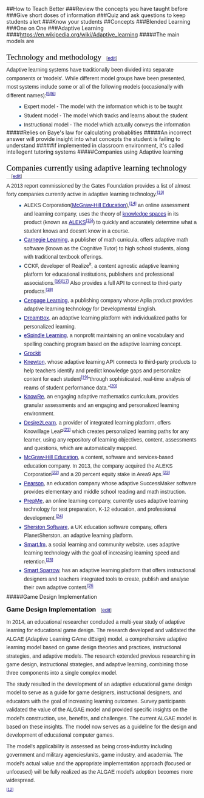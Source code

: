 ##How to Teach Better
###Review the concepts you have taught before
###Give short doses of information
###Quiz and ask questions to keep students alert
###Know your students
##Concepts
###Blended Learning
###One on One
###Adaptive Learning
####https://en.wikipedia.org/wiki/Adaptive_learning
#####The main models are
<h2 style="color: black; font-weight: normal; margin-top: 1em; margin-bottom: 0.25em; overflow: hidden; padding: 0px; border-bottom-width: 1px; border-bottom-style: solid; border-bottom-color: rgb(170, 170, 170); font-size: 1.5em; font-family: 'Linux Libertine', Georgia, Times, serif; line-height: 1.3; background-image: none; background-attachment: initial; background-size: initial; background-origin: initial; background-clip: initial; background-position: initial; background-repeat: initial;"><span class="mw-headline" id="Technology_and_methodology">Technology and methodology</span><span class="mw-editsection" style="-webkit-user-select: none; font-size: small; margin-left: 1em; vertical-align: baseline; line-height: 1em; display: inline-block; white-space: nowrap; unicode-bidi: -webkit-isolate; font-family: sans-serif;"><span class="mw-editsection-bracket" style="margin-right: 0px; color: rgb(85, 85, 85); margin-left: 0px;">[</span><a href="https://en.wikipedia.org/w/index.php?title=Adaptive_learning&amp;action=edit&amp;section=2" title="Edit section: Technology and methodology" style="color: rgb(11, 0, 128); background: none;">edit</a><span class="mw-editsection-bracket" style="margin-left: 0px; color: rgb(85, 85, 85); margin-right: 0px;">]</span></span></h2><p style="margin-top: 0.5em; margin-bottom: 0.5em; line-height: 22.3999996185303px; color: rgb(37, 37, 37); font-family: sans-serif;">Adaptive learning systems have traditionally been divided into separate components or 'models'. While different model groups have been presented, most systems include some or all of the following models (occasionally with different names):<sup id="cite_ref-5" class="reference" style="line-height: 1; font-size: 11.1999998092651px; unicode-bidi: embed;"><a href="https://en.wikipedia.org/wiki/Adaptive_learning#cite_note-5" style="color: rgb(11, 0, 128); white-space: nowrap; background: none;">[5]</a></sup><sup id="cite_ref-6" class="reference" style="line-height: 1; font-size: 11.1999998092651px; unicode-bidi: embed;"><a href="https://en.wikipedia.org/wiki/Adaptive_learning#cite_note-6" style="color: rgb(11, 0, 128); white-space: nowrap; background: none;">[6]</a></sup></p><ul style="margin-top: 0.3em; margin-bottom: 0px; margin-left: 1.6em; list-style-image: url(data:image/svg+xml,%3C%3Fxml%20version%3D%221.0%22%20encoding%3D%22UTF-8%22%3F%3E%0A%3Csvg%20xmlns%3D%22http%3A%2F%2Fwww.w3.org%2F2000%2Fsvg%22%20version%3D%221.1%22%20width%3D%225%22%20height%3D%2213%22%3E%0A%3Ccircle%20cx%3D%222.5%22%20cy%3D%229.5%22%20r%3D%222.5%22%20fill%3D%22%2300528c%22%2F%3E%0A%3C%2Fsvg%3E%0A); color: rgb(37, 37, 37); font-family: sans-serif; line-height: 22.3999996185303px;"><li style="margin-bottom: 0.1em;">Expert model - The model with the information which is to be taught</li><li style="margin-bottom: 0.1em;">Student model - The model which tracks and learns about the student</li><li style="margin-bottom: 0.1em;">Instructional model - The model which actually conveys the information</li></ul>
#####Relies on Baye's law for calculating probablities
#####An incorrect answer will provide insight into what concepts the student is failing to understand
#####if implemented in classroom environment, it's called intellegent tutoring systems
#####Companies using Adaptive learning
<h2 style="color: black; font-weight: normal; margin-top: 1em; margin-bottom: 0.25em; overflow: hidden; padding: 0px; border-bottom-width: 1px; border-bottom-style: solid; border-bottom-color: rgb(170, 170, 170); font-size: 1.5em; font-family: 'Linux Libertine', Georgia, Times, serif; line-height: 1.3; background-image: none; background-attachment: initial; background-size: initial; background-origin: initial; background-clip: initial; background-position: initial; background-repeat: initial;"><span class="mw-headline" id="Companies_currently_using_adaptive_learning_technology">Companies currently using adaptive learning technology</span><span class="mw-editsection" style="-webkit-user-select: none; font-size: small; margin-left: 1em; vertical-align: baseline; line-height: 1em; display: inline-block; white-space: nowrap; unicode-bidi: -webkit-isolate; font-family: sans-serif;"><span class="mw-editsection-bracket" style="margin-right: 0px; color: rgb(85, 85, 85); margin-left: 0px;">[</span><a href="https://en.wikipedia.org/w/index.php?title=Adaptive_learning&amp;action=edit&amp;section=10" title="Edit section: Companies currently using adaptive learning technology" style="color: rgb(11, 0, 128); background: none;">edit</a><span class="mw-editsection-bracket" style="margin-left: 0px; color: rgb(85, 85, 85); margin-right: 0px;">]</span></span></h2><p style="margin-top: 0.5em; margin-bottom: 0.5em; line-height: 22.3999996185303px; color: rgb(37, 37, 37); font-family: sans-serif;">A 2013 report commissioned by the Gates Foundation provides a list of almost forty companies currently active in adaptive learning technology.<sup id="cite_ref-13" class="reference" style="line-height: 1; font-size: 11.1999998092651px; unicode-bidi: embed;"><a href="https://en.wikipedia.org/wiki/Adaptive_learning#cite_note-13" style="color: rgb(11, 0, 128); white-space: nowrap; background: none;">[13]</a></sup></p><ul style="margin-top: 0.3em; margin-bottom: 0px; margin-left: 1.6em; list-style-image: url(data:image/svg+xml,%3C%3Fxml%20version%3D%221.0%22%20encoding%3D%22UTF-8%22%3F%3E%0A%3Csvg%20xmlns%3D%22http%3A%2F%2Fwww.w3.org%2F2000%2Fsvg%22%20version%3D%221.1%22%20width%3D%225%22%20height%3D%2213%22%3E%0A%3Ccircle%20cx%3D%222.5%22%20cy%3D%229.5%22%20r%3D%222.5%22%20fill%3D%22%2300528c%22%2F%3E%0A%3C%2Fsvg%3E%0A); color: rgb(37, 37, 37); font-family: sans-serif; line-height: 22.3999996185303px;"><li style="margin-bottom: 0.1em;">ALEKS Corporation(<a href="https://en.wikipedia.org/wiki/McGraw-Hill_Education" title="McGraw-Hill Education" style="color: rgb(11, 0, 128); background: none;">McGraw-Hill Education</a>),<sup id="cite_ref-14" class="reference" style="line-height: 1; font-size: 11.1999998092651px; unicode-bidi: embed;"><a href="https://en.wikipedia.org/wiki/Adaptive_learning#cite_note-14" style="color: rgb(11, 0, 128); white-space: nowrap; background: none;">[14]</a></sup>&nbsp;an online assessment and learning company, uses the theory of&nbsp;<a href="https://en.wikipedia.org/wiki/Knowledge_space" title="Knowledge space" style="color: rgb(11, 0, 128); background: none;">knowledge spaces</a>&nbsp;in its product (known as&nbsp;<a href="https://en.wikipedia.org/wiki/ALEKS" title="ALEKS" style="color: rgb(11, 0, 128); background: none;">ALEKS</a><sup id="cite_ref-15" class="reference" style="line-height: 1; font-size: 11.1999998092651px; unicode-bidi: embed;"><a href="https://en.wikipedia.org/wiki/Adaptive_learning#cite_note-15" style="color: rgb(11, 0, 128); white-space: nowrap; background: none;">[15]</a></sup>) to quickly and accurately determine what a student knows and doesn't know in a course.</li><li style="margin-bottom: 0.1em;"><a href="https://en.wikipedia.org/wiki/Carnegie_Learning" title="Carnegie Learning" style="color: rgb(11, 0, 128); background: none;">Carnegie Learning</a>, a publisher of math curricula, offers adaptive math software (known as the Cognitive Tutor) to high school students, along with traditional textbook offerings.</li><li style="margin-bottom: 0.1em;">CCKF, developer of Realize<sup style="line-height: 1; font-size: 11.1999998092651px;">it</sup>, a content agnostic adaptive learning platform for educational institutions, publishers and professional associations.<sup id="cite_ref-16" class="reference" style="line-height: 1; font-size: 11.1999998092651px; unicode-bidi: embed;"><a href="https://en.wikipedia.org/wiki/Adaptive_learning#cite_note-16" style="color: rgb(11, 0, 128); white-space: nowrap; background: none;">[16]</a></sup><sup id="cite_ref-17" class="reference" style="line-height: 1; font-size: 11.1999998092651px; unicode-bidi: embed;"><a href="https://en.wikipedia.org/wiki/Adaptive_learning#cite_note-17" style="color: rgb(11, 0, 128); white-space: nowrap; background: none;">[17]</a></sup>&nbsp;Also provides a full API to connect to third-party products.<sup id="cite_ref-18" class="reference" style="line-height: 1; font-size: 11.1999998092651px; unicode-bidi: embed;"><a href="https://en.wikipedia.org/wiki/Adaptive_learning#cite_note-18" style="color: rgb(11, 0, 128); white-space: nowrap; background: none;">[18]</a></sup></li><li style="margin-bottom: 0.1em;"><a href="https://en.wikipedia.org/wiki/Cengage_Learning" title="Cengage Learning" style="color: rgb(11, 0, 128); background: none;">Cengage Learning</a>, a publishing company whose Aplia product provides adaptive learning technology for Developmental English.</li><li style="margin-bottom: 0.1em;"><a href="https://en.wikipedia.org/wiki/DreamBox_(company)" title="DreamBox (company)" style="color: rgb(11, 0, 128); background: none;">DreamBox</a>, an adaptive learning platform with individualized paths for personalized learning.</li><li style="margin-bottom: 0.1em;"><a href="https://en.wikipedia.org/wiki/ESpindle_Learning" title="ESpindle Learning" class="mw-redirect" style="color: rgb(11, 0, 128); background: none;">eSpindle Learning</a>, a nonprofit maintaining an online vocabulary and spelling coaching program based on the adaptive learning concept.</li><li style="margin-bottom: 0.1em;"><a href="https://en.wikipedia.org/wiki/Grockit" title="Grockit" style="color: rgb(11, 0, 128); background: none;">Grockit</a></li><li style="margin-bottom: 0.1em;"><a href="https://en.wikipedia.org/wiki/Knewton" title="Knewton" style="color: rgb(11, 0, 128); background: none;">Knewton</a>, whose adaptive learning API connects to third-party products to help teachers identify and predict knowledge gaps and personalize content for each student<sup id="cite_ref-19" class="reference" style="line-height: 1; font-size: 11.1999998092651px; unicode-bidi: embed;"><a href="https://en.wikipedia.org/wiki/Adaptive_learning#cite_note-19" style="color: rgb(11, 0, 128); white-space: nowrap; background: none;">[19]</a></sup>"through sophisticated, real-time analysis of reams of student performance data."<sup id="cite_ref-20" class="reference" style="line-height: 1; font-size: 11.1999998092651px; unicode-bidi: embed;"><a href="https://en.wikipedia.org/wiki/Adaptive_learning#cite_note-20" style="color: rgb(11, 0, 128); white-space: nowrap; background: none;">[20]</a></sup></li><li style="margin-bottom: 0.1em;"><a href="https://en.wikipedia.org/wiki/Knowre" title="Knowre" style="color: rgb(11, 0, 128); background: none;">KnowRe</a>, an engaging adaptive mathematics curriculum, provides granular assessments and an engaging and personalized learning environment.</li><li style="margin-bottom: 0.1em;"><a href="https://en.wikipedia.org/wiki/Desire2Learn" title="Desire2Learn" style="color: rgb(11, 0, 128); background: none;">Desire2Learn</a>, a provider of integrated learning platform, offers Knowillage LeaP<sup id="cite_ref-21" class="reference" style="line-height: 1; font-size: 11.1999998092651px; unicode-bidi: embed;"><a href="https://en.wikipedia.org/wiki/Adaptive_learning#cite_note-21" style="color: rgb(11, 0, 128); white-space: nowrap; background: none;">[21]</a></sup>&nbsp;which creates personalized learning paths for any learner, using any repository of learning objectives, content, assessments and questions, which are automatically mapped.</li><li style="margin-bottom: 0.1em;"><a href="https://en.wikipedia.org/wiki/McGraw-Hill_Education" title="McGraw-Hill Education" style="color: rgb(11, 0, 128); background: none;">McGraw-Hill Education</a>, a content, software and services-based education company. In 2013, the company acquired the ALEKS Corporation<sup id="cite_ref-22" class="reference" style="line-height: 1; font-size: 11.1999998092651px; unicode-bidi: embed;"><a href="https://en.wikipedia.org/wiki/Adaptive_learning#cite_note-22" style="color: rgb(11, 0, 128); white-space: nowrap; background: none;">[22]</a></sup>&nbsp;and a 20 percent equity stake in Area9 Aps.<sup id="cite_ref-23" class="reference" style="line-height: 1; font-size: 11.1999998092651px; unicode-bidi: embed;"><a href="https://en.wikipedia.org/wiki/Adaptive_learning#cite_note-23" style="color: rgb(11, 0, 128); white-space: nowrap; background: none;">[23]</a></sup></li><li style="margin-bottom: 0.1em;"><a href="https://en.wikipedia.org/wiki/Pearson_Education" title="Pearson Education" style="color: rgb(11, 0, 128); background: none;">Pearson</a>, an education company whose adaptive SuccessMaker software provides elementary and middle school reading and math instruction.</li><li style="margin-bottom: 0.1em;"><a href="https://en.wikipedia.org/wiki/PrepMe" title="PrepMe" style="color: rgb(11, 0, 128); background: none;">PrepMe</a>, an online learning company, currently uses adaptive learning technology for test preparation, K-12 education, and professional development.<sup id="cite_ref-24" class="reference" style="line-height: 1; font-size: 11.1999998092651px; unicode-bidi: embed;"><a href="https://en.wikipedia.org/wiki/Adaptive_learning#cite_note-24" style="color: rgb(11, 0, 128); white-space: nowrap; background: none;">[24]</a></sup></li><li style="margin-bottom: 0.1em;"><a href="https://en.wikipedia.org/wiki/Sherston_Software" title="Sherston Software" style="color: rgb(11, 0, 128); background: none;">Sherston Software</a>, a UK education software company, offers PlanetSherston, an adaptive learning platform.</li><li style="margin-bottom: 0.1em;"><a href="https://en.wikipedia.org/wiki/Smart.fm" title="Smart.fm" style="color: rgb(11, 0, 128); background: none;">Smart.fm</a>, a social learning and community website, uses adaptive learning technology with the goal of increasing learning speed and retention.<sup id="cite_ref-25" class="reference" style="line-height: 1; font-size: 11.1999998092651px; unicode-bidi: embed;"><a href="https://en.wikipedia.org/wiki/Adaptive_learning#cite_note-25" style="color: rgb(11, 0, 128); white-space: nowrap; background: none;">[25]</a></sup></li><li style="margin-bottom: 0.1em;"><a href="https://en.wikipedia.org/wiki/Smart_Sparrow" title="Smart Sparrow" style="color: rgb(11, 0, 128); background: none;">Smart Sparrow</a>, has an adaptive learning platform that offers instructional designers and teachers integrated tools to create, publish and analyse their own adaptive content.<sup id="cite_ref-26" class="reference" style="line-height: 1; font-size: 11.1999998092651px; unicode-bidi: embed;"><a href="https://en.wikipedia.org/wiki/Adaptive_learning#cite_note-26" style="color: rgb(11, 0, 128); white-space: nowrap; background: none;">[26</a></sup></li></ul><ul style="margin-top: 0.3em; margin-bottom: 0px; margin-left: 1.6em; list-style-image: url(data:image/svg+xml,%3C%3Fxml%20version%3D%221.0%22%20encoding%3D%22UTF-8%22%3F%3E%0A%3Csvg%20xmlns%3D%22http%3A%2F%2Fwww.w3.org%2F2000%2Fsvg%22%20version%3D%221.1%22%20width%3D%225%22%20height%3D%2213%22%3E%0A%3Ccircle%20cx%3D%222.5%22%20cy%3D%229.5%22%20r%3D%222.5%22%20fill%3D%22%2300528c%22%2F%3E%0A%3C%2Fsvg%3E%0A); color: rgb(37, 37, 37); font-family: sans-serif; line-height: 22.3999996185303px;"></ul>
#####Game Design Implementation
<h3 style="color: black; margin-top: 0.3em; margin-bottom: 0px; overflow: hidden; padding-top: 0.5em; padding-bottom: 0px; border-bottom-style: none; font-size: 1.2em; line-height: 1.6; font-family: sans-serif; background-image: none; background-attachment: initial; background-size: initial; background-origin: initial; background-clip: initial; background-position: initial; background-repeat: initial;"><span class="mw-headline" id="Game_Design_Implementation">Game Design Implementation</span><span class="mw-editsection" style="-webkit-user-select: none; font-size: small; font-weight: normal; margin-left: 1em; vertical-align: baseline; line-height: 1em; display: inline-block; white-space: nowrap; unicode-bidi: -webkit-isolate;"><span class="mw-editsection-bracket" style="margin-right: 0px; color: rgb(85, 85, 85); margin-left: 0px;">[</span><a href="https://en.wikipedia.org/w/index.php?title=Adaptive_learning&amp;action=edit&amp;section=9" title="Edit section: Game Design Implementation" style="color: rgb(11, 0, 128); background: none;">edit</a><span class="mw-editsection-bracket" style="margin-left: 0px; color: rgb(85, 85, 85); margin-right: 0px;">]</span></span></h3><p style="margin-top: 0.5em; margin-bottom: 0.5em; line-height: 22.3999996185303px; color: rgb(37, 37, 37); font-family: sans-serif;">In 2014, an educational researcher concluded a multi-year study of adaptive learning for educational game design. The research developed and validated the ALGAE (Adaptive Learning GAme dEsign) model, a comprehensive adaptive learning model based on game design theories and practices, instructional strategies, and adaptive models. The research extended previous researching in game design, instructional strategies, and adaptive learning, combining those three components into a single complex model.</p><p style="margin-top: 0.5em; margin-bottom: 0.5em; line-height: 22.3999996185303px; color: rgb(37, 37, 37); font-family: sans-serif;">The study resulted in the development of an adaptive educational game design model to serve as a guide for game designers, instructional designers, and educators with the goal of increasing learning outcomes. Survey participants validated the value of the ALGAE model and provided specific insights on the model's construction, use, benefits, and challenges. The current ALGAE model is based on these insights. The model now serves as a guideline for the design and development of educational computer games.</p><p style="margin-top: 0.5em; margin-bottom: 0.5em; line-height: 22.3999996185303px; color: rgb(37, 37, 37); font-family: sans-serif;">The model's applicability is assessed as being cross-industry including government and military agencies/units, game industry, and academia. The model's actual value and the appropriate implementation approach (focused or unfocused) will be fully realized as the ALGAE model's adoption becomes more widespread.</p><p style="margin-top: 0.5em; margin-bottom: 0.5em; line-height: 22.3999996185303px; color: rgb(37, 37, 37); font-family: sans-serif;"><sup id="cite_ref-12" class="reference" style="line-height: 1; font-size: 11.1999998092651px; unicode-bidi: embed;"><a href="https://en.wikipedia.org/wiki/Adaptive_learning#cite_note-12" style="color: rgb(11, 0, 128); white-space: nowrap; background: none;">[12]</a></sup></p>
